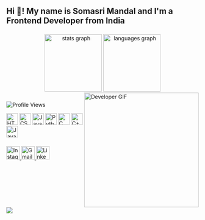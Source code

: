 <h2 align="left">Hi 👋! My name is Somasri Mandal and I'm a Frontend Developer from India</h2>

###

<div align="center">
  <img src="https://github-readme-stats.vercel.app/api?username=somasrigit&hide_title=false&hide_rank=false&show_icons=true&include_all_commits=true&count_private=true&disable_animations=false&theme=dracula&locale=en&hide_border=false" height="150" alt="stats graph"  />
  <img src="https://github-readme-stats.vercel.app/api/top-langs?username=maurodesouza&locale=en&hide_title=false&layout=compact&card_width=320&langs_count=5&theme=dracula&hide_border=false" height="150" alt="languages graph"  />
</div>


  <div>
    <img src="https://github.com/user-attachments/assets/0114216e-f1f4-41e4-937c-fc913454735c" align=right height="300" width="300" alt="Developer GIF" />
  </div>
</div>


###
<p align="left">
  <img src="https://komarev.com/ghpvc/?username=somasrigit&style=flat-square&color=0e75b6" alt="Profile Views" />
</p>

<div align="left">
<!--   <img src="https://cdn.jsdelivr.net/gh/devicons/devicon/icons/react/react-original.svg" height="30" alt="React logo" /> -->
<!--   <img src="https://cdn.jsdelivr.net/gh/devicons/devicon/icons/typescript/typescript-original.svg" height="30" alt="TypeScript logo" /> -->
  <img src="https://cdn.jsdelivr.net/gh/devicons/devicon/icons/html5/html5-original.svg" height="30" alt="HTML5 logo" />
  <img src="https://cdn.jsdelivr.net/gh/devicons/devicon/icons/css3/css3-original.svg" height="30" alt="CSS3 logo" />
  <img src="https://cdn.jsdelivr.net/gh/devicons/devicon/icons/javascript/javascript-original.svg" height="30" alt="JavaScript logo" />
  <img src="https://cdn.jsdelivr.net/gh/devicons/devicon/icons/python/python-original.svg" height="30" alt="Python logo" />
  <img src="https://cdn.jsdelivr.net/gh/devicons/devicon/icons/c/c-original.svg" height="30" alt="C logo" />
  <img src="https://cdn.jsdelivr.net/gh/devicons/devicon/icons/cplusplus/cplusplus-original.svg" height="30" alt="C++ logo" />
  <img src="https://cdn.jsdelivr.net/gh/devicons/devicon/icons/java/java-original.svg" height="30" alt="Java logo" />
</div>

###

<div align="left">
  <a href="https://instagram.com/me_somasrii" target="_blank">
    <img src="https://img.shields.io/static/v1?message=Instagram&logo=instagram&label=&color=E4405F&logoColor=white&labelColor=&style=for-the-badge" height="35" alt="Instagram logo" />
  </a>
  <a href="mailto:mandalsomasri030@gmail.com" target="_blank">
    <img src="https://img.shields.io/static/v1?message=Gmail&logo=gmail&label=&color=D14836&logoColor=white&labelColor=&style=for-the-badge" height="35" alt="Gmail logo" />
  </a>
  <a href="https://www.linkedin.com/in/Somasri Mandal/" target="_blank">
    <img src="https://img.shields.io/static/v1?message=LinkedIn&logo=linkedin&label=&color=0077B5&logoColor=white&labelColor=&style=for-the-badge" height="35" alt="LinkedIn logo" />
  </a>
</div>

###

<br clear="both">

<img src="https://capsule-render.vercel.app/api?type=rect&color=0e0e52,711c91,ea00d9&height=180&section=footer&text=Thanks%20for%20visiting!%20👋&fontSize=35&fontColor=ffffff&fontAlign=70&desc=See%20you%20around!%20🚀&descSize=30&descAlign=70" />



###





